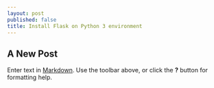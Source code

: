 ```yaml
---
layout: post
published: false
title: Install Flask on Python 3 environment
---
```

## A New Post

Enter text in [Markdown](http://daringfireball.net/projects/markdown/). Use the toolbar above, or click the **?** button for formatting help.
